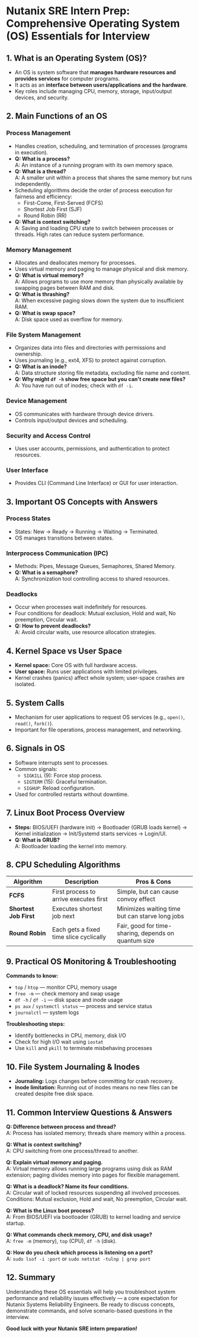# Nutanix SRE Intern Prep: Comprehensive Operating System (OS) Essentials for Interview

## 1. What is an Operating System (OS)?

- An OS is system software that **manages hardware resources and provides services** for computer programs.
- It acts as an **interface between users/applications and the hardware**.
- Key roles include managing CPU, memory, storage, input/output devices, and security.

## 2. Main Functions of an OS

### Process Management

- Handles creation, scheduling, and termination of processes (programs in execution).
- **Q: What is a process?**  
  A: An instance of a running program with its own memory space.
- **Q: What is a thread?**  
  A: A smaller unit within a process that shares the same memory but runs independently.
- Scheduling algorithms decide the order of process execution for fairness and efficiency:
  - First-Come, First-Served (FCFS)
  - Shortest Job First (SJF)
  - Round Robin (RR)
- **Q: What is context switching?**  
  A: Saving and loading CPU state to switch between processes or threads. High rates can reduce system performance.

### Memory Management

- Allocates and deallocates memory for processes.
- Uses virtual memory and paging to manage physical and disk memory.
- **Q: What is virtual memory?**  
  A: Allows programs to use more memory than physically available by swapping pages between RAM and disk.
- **Q: What is thrashing?**  
  A: When excessive paging slows down the system due to insufficient RAM.
- **Q: What is swap space?**  
  A: Disk space used as overflow for memory.

### File System Management

- Organizes data into files and directories with permissions and ownership.
- Uses journaling (e.g., ext4, XFS) to protect against corruption.
- **Q: What is an inode?**  
  A: Data structure storing file metadata, excluding file name and content.
- **Q: Why might `df -h` show free space but you can't create new files?**  
  A: You have run out of inodes; check with `df -i`.

### Device Management

- OS communicates with hardware through device drivers.
- Controls input/output devices and scheduling.

### Security and Access Control

- Uses user accounts, permissions, and authentication to protect resources.

### User Interface

- Provides CLI (Command Line Interface) or GUI for user interaction.

## 3. Important OS Concepts with Answers

### Process States

- States: New → Ready → Running → Waiting → Terminated.
- OS manages transitions between states.

### Interprocess Communication (IPC)

- Methods: Pipes, Message Queues, Semaphores, Shared Memory.
- **Q: What is a semaphore?**  
  A: Synchronization tool controlling access to shared resources.

### Deadlocks

- Occur when processes wait indefinitely for resources.
- Four conditions for deadlock: Mutual exclusion, Hold and wait, No preemption, Circular wait.
- **Q: How to prevent deadlocks?**  
  A: Avoid circular waits, use resource allocation strategies.

## 4. Kernel Space vs User Space

- **Kernel space:** Core OS with full hardware access.
- **User space:** Runs user applications with limited privileges.
- Kernel crashes (panics) affect whole system; user-space crashes are isolated.

## 5. System Calls

- Mechanism for user applications to request OS services (e.g., `open()`, `read()`, `fork()`).
- Important for file operations, process management, and networking.

## 6. Signals in OS

- Software interrupts sent to processes.
- Common signals:  
  - `SIGKILL` (9): Force stop process.  
  - `SIGTERM` (15): Graceful termination.  
  - `SIGHUP`: Reload configuration.
- Used for controlled restarts without downtime.

## 7. Linux Boot Process Overview

- **Steps:** BIOS/UEFI (hardware init) → Bootloader (GRUB loads kernel) → Kernel initialization → Init/Systemd starts services → Login/UI.
- **Q: What is GRUB?**  
  A: Bootloader loading the kernel into memory.

## 8. CPU Scheduling Algorithms

| Algorithm | Description | Pros & Cons |
|-----------|-------------|-------------|
| **FCFS** | First process to arrive executes first | Simple, but can cause convoy effect |
| **Shortest Job First** | Executes shortest job next | Minimizes waiting time but can starve long jobs |
| **Round Robin** | Each gets a fixed time slice cyclically | Fair, good for time-sharing, depends on quantum size |

## 9. Practical OS Monitoring & Troubleshooting

**Commands to know:**
- `top` / `htop` — monitor CPU, memory usage
- `free -m` — check memory and swap usage
- `df -h` / `df -i` — disk space and inode usage
- `ps aux` / `systemctl status` — process and service status
- `journalctl` — system logs

**Troubleshooting steps:**
- Identify bottlenecks in CPU, memory, disk I/O
- Check for high I/O wait using `iostat`
- Use `kill` and `pkill` to terminate misbehaving processes

## 10. File System Journaling & Inodes

- **Journaling:** Logs changes before committing for crash recovery.
- **Inode limitation:** Running out of inodes means no new files can be created despite free disk space.

## 11. Common Interview Questions & Answers

**Q: Difference between process and thread?**  
A: Process has isolated memory; threads share memory within a process.

**Q: What is context switching?**  
A: CPU switching from one process/thread to another.

**Q: Explain virtual memory and paging.**  
A: Virtual memory allows running large programs using disk as RAM extension; paging divides memory into pages for flexible management.

**Q: What is a deadlock? Name its four conditions.**  
A: Circular wait of locked resources suspending all involved processes. Conditions: Mutual exclusion, Hold and wait, No preemption, Circular wait.

**Q: What is the Linux boot process?**  
A: From BIOS/UEFI via bootloader (GRUB) to kernel loading and service startup.

**Q: What commands check memory, CPU, and disk usage?**  
A: `free -m` (memory), `top` (CPU), `df -h` (disk).

**Q: How do you check which process is listening on a port?**  
A: `sudo lsof -i :port` or `sudo netstat -tulnp | grep port`

## 12. Summary

Understanding these OS essentials will help you troubleshoot system performance and reliability issues effectively — a core expectation for Nutanix Systems Reliability Engineers. Be ready to discuss concepts, demonstrate commands, and solve scenario-based questions in the interview.

**Good luck with your Nutanix SRE intern preparation!**
